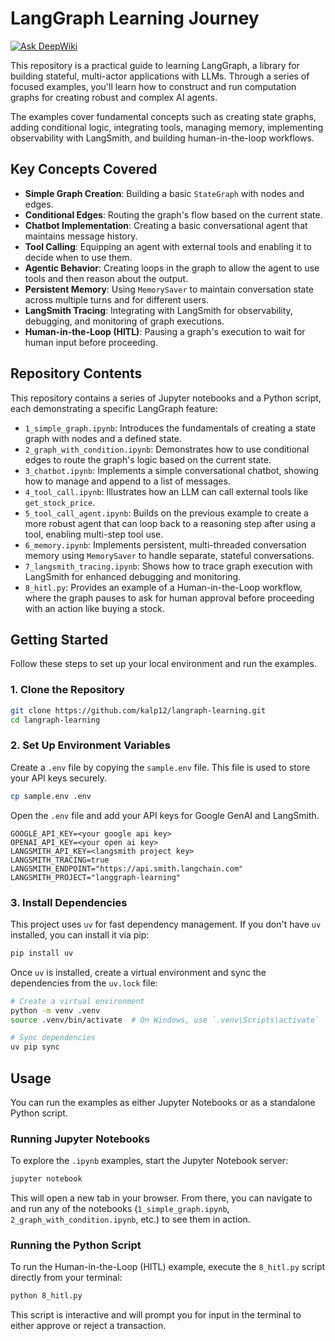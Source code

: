 # LangGraph Learning Journey
[![Ask DeepWiki](https://devin.ai/assets/askdeepwiki.png)](https://deepwiki.com/kalp12/langraph-learning)

This repository is a practical guide to learning LangGraph, a library for building stateful, multi-actor applications with LLMs. Through a series of focused examples, you'll learn how to construct and run computation graphs for creating robust and complex AI agents. 

The examples cover fundamental concepts such as creating state graphs, adding conditional logic, integrating tools, managing memory, implementing observability with LangSmith, and building human-in-the-loop workflows.

## Key Concepts Covered

*   **Simple Graph Creation**: Building a basic `StateGraph` with nodes and edges.
*   **Conditional Edges**: Routing the graph's flow based on the current state.
*   **Chatbot Implementation**: Creating a basic conversational agent that maintains message history.
*   **Tool Calling**: Equipping an agent with external tools and enabling it to decide when to use them.
*   **Agentic Behavior**: Creating loops in the graph to allow the agent to use tools and then reason about the output.
*   **Persistent Memory**: Using `MemorySaver` to maintain conversation state across multiple turns and for different users.
*   **LangSmith Tracing**: Integrating with LangSmith for observability, debugging, and monitoring of graph executions.
*   **Human-in-the-Loop (HITL)**: Pausing a graph's execution to wait for human input before proceeding.

## Repository Contents

This repository contains a series of Jupyter notebooks and a Python script, each demonstrating a specific LangGraph feature:

*   `1_simple_graph.ipynb`: Introduces the fundamentals of creating a state graph with nodes and a defined state.
*   `2_graph_with_condition.ipynb`: Demonstrates how to use conditional edges to route the graph's logic based on the current state.
*   `3_chatbot.ipynb`: Implements a simple conversational chatbot, showing how to manage and append to a list of messages.
*   `4_tool_call.ipynb`: Illustrates how an LLM can call external tools like `get_stock_price`.
*   `5_tool_call_agent.ipynb`: Builds on the previous example to create a more robust agent that can loop back to a reasoning step after using a tool, enabling multi-step tool use.
*   `6_memory.ipynb`: Implements persistent, multi-threaded conversation memory using `MemorySaver` to handle separate, stateful conversations.
*   `7_langsmith_tracing.ipynb`: Shows how to trace graph execution with LangSmith for enhanced debugging and monitoring.
*   `8_hitl.py`: Provides an example of a Human-in-the-Loop workflow, where the graph pauses to ask for human approval before proceeding with an action like buying a stock.

## Getting Started

Follow these steps to set up your local environment and run the examples.

### 1. Clone the Repository
```bash
git clone https://github.com/kalp12/langraph-learning.git
cd langraph-learning
```

### 2. Set Up Environment Variables
Create a `.env` file by copying the `sample.env` file. This file is used to store your API keys securely.
```bash
cp sample.env .env
```
Open the `.env` file and add your API keys for Google GenAI and LangSmith.

```dotenv
GOOGLE_API_KEY=<your google api key>
OPENAI_API_KEY=<your open ai key>
LANGSMITH_API_KEY=<langsmith project key>
LANGSMITH_TRACING=true
LANGSMITH_ENDPOINT="https://api.smith.langchain.com"
LANGSMITH_PROJECT="langgraph-learning"
```

### 3. Install Dependencies
This project uses `uv` for fast dependency management. If you don't have `uv` installed, you can install it via pip:
```bash
pip install uv
```
Once `uv` is installed, create a virtual environment and sync the dependencies from the `uv.lock` file:
```bash
# Create a virtual environment
python -m venv .venv
source .venv/bin/activate  # On Windows, use `.venv\Scripts\activate`

# Sync dependencies
uv pip sync
```

## Usage

You can run the examples as either Jupyter Notebooks or as a standalone Python script.

### Running Jupyter Notebooks
To explore the `.ipynb` examples, start the Jupyter Notebook server:
```bash
jupyter notebook
```
This will open a new tab in your browser. From there, you can navigate to and run any of the notebooks (`1_simple_graph.ipynb`, `2_graph_with_condition.ipynb`, etc.) to see them in action.

### Running the Python Script
To run the Human-in-the-Loop (HITL) example, execute the `8_hitl.py` script directly from your terminal:
```bash
python 8_hitl.py
```
This script is interactive and will prompt you for input in the terminal to either approve or reject a transaction.

